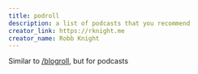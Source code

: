 ```yaml
---
title: podroll
description: a list of podcasts that you recommend
creator_link: https://rknight.me
creator_name: Robb Knight
---
```


Similar to [/blogroll](#blogroll), but for podcasts
